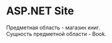 <h1>ASP.NET Site</h1>
<div>Предметная область - магазин книг.</div>
<div>Сущность предметной области - Book.</div>
